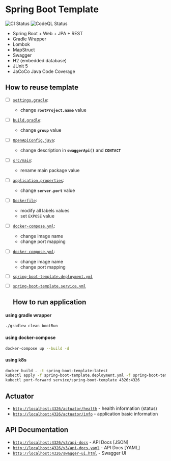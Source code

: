 # Spring Boot Template

![CI Status](https://github.com/jeremydavidson/spring-boot-template/workflows/CI/badge.svg)
![CodeQL Status](https://github.com/jeremydavidson/spring-boot-template/workflows/CodeQL/badge.svg)

* Spring Boot + Web + JPA + REST
* Gradle Wrapper
* Lombok
* MapStruct
* Swagger
* H2 (embedded database)
* JUnit 5
* JaCoCo Java Code Coverage

## How to reuse template

- [ ] [`settings.gradle`](settings.gradle):
    * change **`rootProject.name`** value
- [ ] [`build.gradle`](build.gradle):
    * change **`group`** value
- [ ] [`OpenApiConfig.java`](src/main/java/com/jeremydavidson/spring/boot/template/config/OpenApiConfig.java):
    * change description in **`swaggerApi()`** and **`CONTACT`**
- [ ] [`src/main`](src/main):
    * rename main package value
- [ ] [`application.properties`](src/main/resources/application.properties):
    * change **`server.port`** value
- [ ] [`Dockerfile`](Dockerfile):
    * modify all labels values
    * set `EXPOSE` value
- [ ] [`docker-compose.yml`](docker-compose.yml):
    * change image name
    * change port mapping
- [ ] [`docker-compose.yml`](docker-compose.yml):
    * change image name
    * change port mapping
- [ ] [`spring-boot-template.deployment.yml`](spring-boot-template.deployment.yml)
- [ ] [`spring-boot-template.service.yml`](spring-boot-template.service.yml)

  ## How to run application

#### using gradle wrapper

```bash
./gradlew clean bootRun
```

#### using docker-compose

```bash
docker-compose up --build -d
```

#### using k8s

```bash
docker build . -t spring-boot-template:latest
kubectl apply -f spring-boot-template.deployment.yml -f spring-boot-template.service.yml
kubectl port-forward service/spring-boot-template 4326:4326 
```

## Actuator

* [`http://localhost:4326/actuator/health`](http://localhost:4326/actuator/health) - health information (status)
* [`http://localhost:4326/actuator/info`](http://localhost:4326/actuator/info) - application basic information

## API Documentation

* [`http://localhost:4326/v3/api-docs`](http://localhost:4326/v3/api-docs) - API Docs [JSON]
* [`http://localhost:4326/v3/api-docs.yaml`](http://localhost:4326/v3/api-docs.yaml) - API Docs [YAML]
* [`http://localhost:4326/swagger-ui.html`](http://localhost:4326/swagger-ui.html) - Swagger UI
